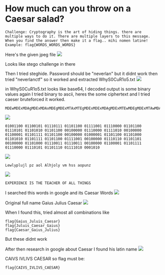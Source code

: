 # How much can you throw on a Caesar salad?

```
Challenge: Cryptography is the art of hiding things. there are multiple ways to do it. There are multiple layers to this message. When you find the answer then make it a flag.. mihi nomen latine! Example: flag{WORDS_WORDS_WORDS}
```
Here's the given jpeg file
![](https://raw.githubusercontent.com/ozancetin/CTF-Writeups/master/2018/NeverLAN%20CTF%202018/How%20much%20can%20you%20throw%20on%20a%20Caesar%20salad%3F/O_SO_Curious.jpeg)

Looks like stego challenge in there

Then I tried steghide. 
Password should be "neverlan" but it didnt work then tried "neverlanctf" so it worked and extracted WhyS0CuR1o5.txt
![](https://raw.githubusercontent.com/ozancetin/CTF-Writeups/master/2018/NeverLAN%20CTF%202018/How%20much%20can%20you%20throw%20on%20a%20Caesar%20salad%3F/1.png)

in WhyS0CuR1o5.txt looks like base64, I decoded output is some binary values again I tried binary to ascii, heres the some ciphertext and I tried caeser bruteforced it worked.
```
MDEwMDExMDAgMDExMDAxMDEgMDExMTAxMTEgMDExMDExMDAgMDExMTEwMDEgMDExMTAwMDAgMDExMDExMDAgMDExMTAxMDEgMDExMDEwMTAgMDExMDExMDAgMDAxMDAwMDAgMDExMTAwMDAgMDExMTEwMTAgMDAxMDAwMDAgMDExMDAwMDEgMDExMDExMTEgMDExMDExMDAgMDAxMDAwMDAgMDEwMDAwMDEgMDExMDExMDAgMDExMDEwMDAgMDExMDEwMTAgMDExMDExMTEgMDExMDExMDAgMDExMTEwMDEgMDAxMDAwMDAgMDExMTAxMTAgMDExMDExMDEgMDAxMDAwMDAgMDExMDEwMDAgMDExMTAwMTEgMDExMTAwMTEgMDAxMDAwMDAgMDExMDAwMDEgMDExMDExMTEgMDExMTAwMDAgMDExMTAxMDEgMDExMDExMTAgMDExMTEwMTAgMDAwMTAxMA==
```

![](https://raw.githubusercontent.com/ozancetin/CTF-Writeups/master/2018/NeverLAN%20CTF%202018/How%20much%20can%20you%20throw%20on%20a%20Caesar%20salad%3F/2.png)
```
01001100 01100101 01110111 01101100 01111001 01110000 01101100 01110101 01101010 01101100 00100000 01110000 01111010 00100000 01100001 01101111 01101100 00100000 01000001 01101100 01101000 01101010 01101111 01101100 01111001 00100000 01110110 01101101 00100000 01101000 01110011 01110011 00100000 01100001 01101111 01110000 01110101 01101110 01111010 0001010
```
![](https://raw.githubusercontent.com/ozancetin/CTF-Writeups/master/2018/NeverLAN%20CTF%202018/How%20much%20can%20you%20throw%20on%20a%20Caesar%20salad%3F/3.png)
```
Lewlyplujl pz aol Alhjoly vm hss aopunz
```

![](https://raw.githubusercontent.com/ozancetin/CTF-Writeups/master/2018/NeverLAN%20CTF%202018/How%20much%20can%20you%20throw%20on%20a%20Caesar%20salad%3F/4.png)
```
EXPERIENCE IS THE TEACHER OF ALL THINGS
```
I searched this words in google and its Caesar Words
![](https://raw.githubusercontent.com/ozancetin/CTF-Writeups/master/2018/NeverLAN%20CTF%202018/How%20much%20can%20you%20throw%20on%20a%20Caesar%20salad%3F/5.png)

Original full name Gaius Julius Caesar
![](https://raw.githubusercontent.com/ozancetin/CTF-Writeups/master/2018/NeverLAN%20CTF%202018/How%20much%20can%20you%20throw%20on%20a%20Caesar%20salad%3F/6.png)

When I found this, tried almost all combinations
like
```
flag{Gaius_Juluis_Caesar}
flag{Juluis_Caesar_Gaius}
flag{Caesar_Gaius_Julius}
```
But these didnt work

After then research in google about Caesar I found his latin name
![](https://raw.githubusercontent.com/ozancetin/CTF-Writeups/master/2018/NeverLAN%20CTF%202018/How%20much%20can%20you%20throw%20on%20a%20Caesar%20salad%3F/7.png)

CAIVS IVLIVS CAESAR
so flag must be:

```
flag{CAIVS_IVLIVS_CAESAR}
```





